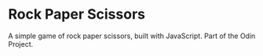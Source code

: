 # Rock Paper Scissors

A simple game of rock paper scissors, built with JavaScript. Part of the Odin Project.
